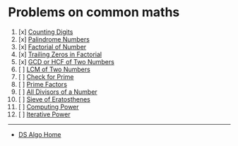 # Problems on common maths

1. [x] [Counting Digits](counting-digits.md)
2. [x] [Palindrome Numbers](palindrome-numbers.md)
3. [x] [Factorial of Number](factorial-of-number.md)
4. [x] [Trailing Zeros in Factorial](trailing-zeros-in-factorial.md)
5. [x] [GCD or HCF of Two Numbers](gcd-or-hcf-of-two-numbers.md)
6. [ ] [LCM of Two Numbers](lcm-of-two-numbers.md)
7. [ ] [Check for Prime](check-for-prime.md)
8. [ ] [Prime Factors](prime-factors.md)
9. [ ] [All Divisors of a Number](all-divisors-of-a-number.md)
10. [ ] [Sieve of Eratosthenes](sieve-of-eratosthenes.md)
11. [ ] [Computing Power](computing-power.md)
12. [ ] [Iterative Power](iterative-power.md)

___
* [DS Algo Home](../../README.md)